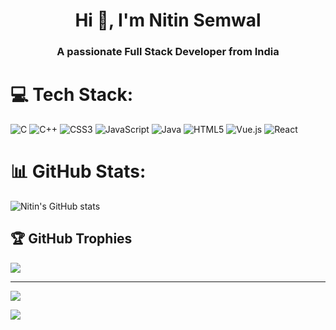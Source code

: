 <h1 align="center">Hi 👋, I'm Nitin Semwal</h1>
<h3 align="center">A passionate Full Stack Developer from India</h3>


# 💻 Tech Stack:
![C](https://img.shields.io/badge/c-%2300599C.svg?style=for-the-badge&logo=c&logoColor=white) ![C++](https://img.shields.io/badge/c++-%2300599C.svg?style=for-the-badge&logo=c%2B%2B&logoColor=white) ![CSS3](https://img.shields.io/badge/css3-%231572B6.svg?style=for-the-badge&logo=css3&logoColor=white) ![JavaScript](https://img.shields.io/badge/javascript-%23323330.svg?style=for-the-badge&logo=javascript&logoColor=%23F7DF1E) ![Java](https://img.shields.io/badge/java-%23ED8B00.svg?style=for-the-badge&logo=openjdk&logoColor=white) ![HTML5](https://img.shields.io/badge/html5-%23E34F26.svg?style=for-the-badge&logo=html5&logoColor=white) ![Vue.js](https://img.shields.io/badge/vue.js-%2335495e.svg?style=for-the-badge&logo=vuedotjs&logoColor=%234FC08D) ![React](https://img.shields.io/badge/react-%2320232a.svg?style=for-the-badge&logo=react&logoColor=%2361DAFB)

# 📊 GitHub Stats:
![Nitin's GitHub stats](https://github-readme-stats.vercel.app/api?username=NitinSemwal2614&show_icons=true&theme=radical)


## 🏆 GitHub Trophies
![](https://github-profile-trophy.vercel.app/?username=NitinSemwal2614&theme=radical&no-frame=false&no-bg=true&margin-w=4)

---
[![](https://visitcount.itsvg.in/api?id=NitinSemwal2614&icon=0&color=0)](https://visitcount.itsvg.in)

<!-- Proudly created with GPRM ( https://gprm.itsvg.in ) -->
![](https://leetcard.nitinsemwal_26.cool/lapor?ext=heatmap)
